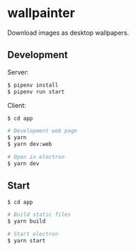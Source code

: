 # wallpainter

Download images as desktop wallpapers.

## Development

Server:

```sh
$ pipenv install
$ pipenv run start
```

Client:

```sh
$ cd app

# Development web page
$ yarn
$ yarn dev:web

# Open in electron
$ yarn dev
```

## Start

```sh
$ cd app

# Build static files
$ yarn build

# Start electron
$ yarn start
```
